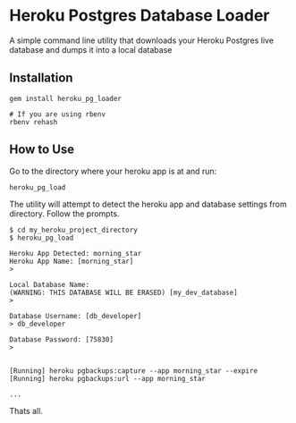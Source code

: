 Heroku Postgres Database Loader
==============

A simple command line utility that downloads your Heroku Postgres live database and dumps it into a local database


## Installation

    gem install heroku_pg_loader

    # If you are using rbenv
    rbenv rehash


## How to Use

Go to the directory where your heroku app is at and run:

    heroku_pg_load


The utility will attempt to detect the heroku app and database settings from directory. Follow the prompts.

    $ cd my_heroku_project_directory
    $ heroku_pg_load

    Heroku App Detected: morning_star
    Heroku App Name: [morning_star]
    >

    Local Database Name:
    (WARNING: THIS DATABASE WILL BE ERASED) [my_dev_database]
    >

    Database Username: [db_developer]
    > db_developer

    Database Password: [75830]
    > 


    [Running] heroku pgbackups:capture --app morning_star --expire
    [Running] heroku pgbackups:url --app morning_star

    ...

Thats all.